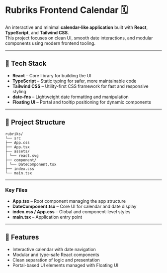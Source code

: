 # Rubriks Frontend Calendar 🗓️

An interactive and minimal **calendar-like application** built with **React**, **TypeScript**, and **Tailwind CSS**.  
This project focuses on clean UI, smooth date interactions, and modular components using modern frontend tooling.

---

## 🧠 Tech Stack

- **React** – Core library for building the UI
- **TypeScript** – Static typing for safer, more maintainable code
- **Tailwind CSS** – Utility-first CSS framework for fast and responsive styling
- **date-fns** – Lightweight date formatting and manipulation
- **Floating UI** – Portal and tooltip positioning for dynamic components

---

## 📁 Project Structure

```
rubriks/
└── src
├── App.css
├── App.tsx
├── assets/
│ └── react.svg
├── component/
│ └── DateComponent.tsx
├── index.css
└── main.tsx
```

---

### Key Files

- **App.tsx** – Root component managing the app structure
- **DateComponent.tsx** – Core UI for calendar and date display
- **index.css / App.css** – Global and component-level styles
- **main.tsx** – Application entry point

---

## 🧩 Features

- Interactive calendar with date navigation
- Modular and type-safe React components
- Clean separation of logic and presentation
- Portal-based UI elements managed with Floating UI
